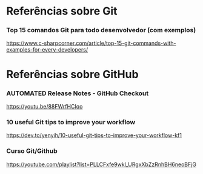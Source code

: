 # Referências sobre Git

### Top 15 comandos Git para todo desenvolvedor (com exemplos)

https://www.c-sharpcorner.com/article/top-15-git-commands-with-examples-for-every-developers/

# Referências sobre GitHub

### AUTOMATED Release Notes - GitHub Checkout

https://youtu.be/88FWrfHCIqo

### 10 useful Git tips to improve your workflow

https://dev.to/yenyih/10-useful-git-tips-to-improve-your-workflow-kf1

### Curso Git/Github

https://youtube.com/playlist?list=PLLCFxfe9wkl_URgxXbZzRnhBH6neoBFjG
